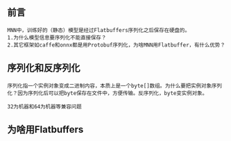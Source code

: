 ## 前言
    MNN中，训练好的（静态）模型是经过Flatbuffers序列化之后保存在硬盘的。
    1.为什么模型信息要序列化不能直接保存？
    2.其它框架如caffe和onnx都是用Protobuf序列化，为啥MNN用Flatbuffer，有什么优势？
## 序列化和反序列化
    序列化指一个实例对象变成二进制内容，本质上是一个byte[]数组。为什么要把实例对象序列化？因为序列化后可以把byte保存在文件中，方便传输。反序列化，byte变实例对象。

    32为机器和64为机器等兼容问题
## 为啥用Flatbuffers
    